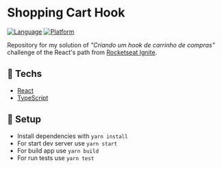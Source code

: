 # Shopping Cart Hook

[![Language](https://img.shields.io/badge/language-typescript-blue)](https://img.shields.io/badge/language-typescript-blue) [![Platform](https://img.shields.io/badge/platform-web-blue)](https://img.shields.io/badge/platform-web-blue)

Repository for my solution of _"Criando um hook de carrinho de compras"_ challenge of the React's path from [Rocketseat Ignite](https://rocketseat.com.br).

## :rocket: Techs

* [React](https://pt-br.reactjs.org/)
* [TypeScript](https://www.typescriptlang.org/)

## :wrench: Setup

  * Install dependencies with `yarn install`
  * For start dev server use `yarn start`
  * For build app use `yarn build`
  * For run tests use `yarn test`
